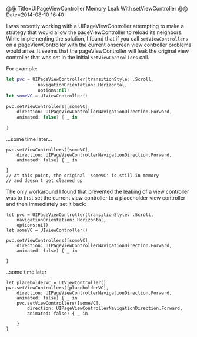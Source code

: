 @@ Title=UIPageViewController Memory Leak With setViewController
@@ Date=2014-08-10 16:40

I was recently working with a UIPageViewController attempting to make a strategy that would allow the pageViewController to reload its neighbors.  While implementing the solution, I found that if you call `setViewControllers` on a pageViewController with the current onscreen view controller problems would arise.  It seems that the pageViewController will leak the original view controller that was set in the initial `setViewControllers` call.

For example:
```swift
let pvc = UIPageViewController(transitionStyle: .Scroll,
            navigationOrientation:.Horizontal,
            options:nil)
let someVC = UIViewController()

pvc.setViewControllers([someVC],
    direction: UIPageViewControllerNavigationDirection.Forward,
    animated: false) { _ in

}
```
...some time later...

    pvc.setViewControllers([someVC],
        direction: UIPageViewControllerNavigationDirection.Forward,
        animated: false) { _ in

    }
    // At this point, the original 'someVC' is still in memory
    // and doesn't get cleaned up


The only workaround I found that prevented the leaking of a view controller was to first set the current view controller to a placeholder view controller and then immediately set it back:

    let pvc = UIPageViewController(transitionStyle: .Scroll,
        navigationOrientation:.Horizontal,
        options:nil)
    let someVC = UIViewController()

    pvc.setViewControllers([someVC],
        direction: UIPageViewControllerNavigationDirection.Forward,
        animated: false) { _ in

    }
..some time later

    let placeholderVC = UIViewController()
    pvc.setViewControllers([placeholderVC],
        direction: UIPageViewControllerNavigationDirection.Forward,
        animated: false) { _ in
        pvc.setViewControllers([someVC],
            direction: UIPageViewControllerNavigationDirection.Forward,
            animated: false) { _ in

        }
    }
